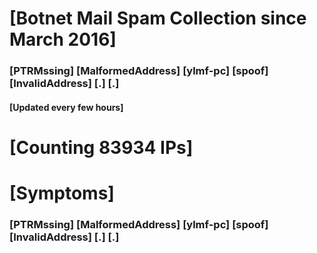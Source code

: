 # [Botnet Mail Spam Collection since March 2016]
### [PTRMssing] [MalformedAddress] [ylmf-pc] [spoof] [InvalidAddress] [.] [.]
#### [Updated every few hours]

# [Counting 83934 IPs]

# [Symptoms] 
###   [PTRMssing] [MalformedAddress] [ylmf-pc] [spoof] [InvalidAddress] [.] [.]
